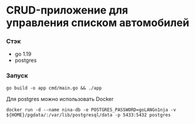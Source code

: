 # CRUD-приложение для управления списком автомобилей

### Стэк
- go 1.19
- postgres 

### Запуск
```go build -o app cmd/main.go && ./app```

Для postgres можно использовать Docker

```docker run -d --name nina-db -e POSTGRES_PASSWORD=goLANGn1nja -v ${HOME}/pgdata/:/var/lib/postgresql/data -p 5433:5432 postgres```